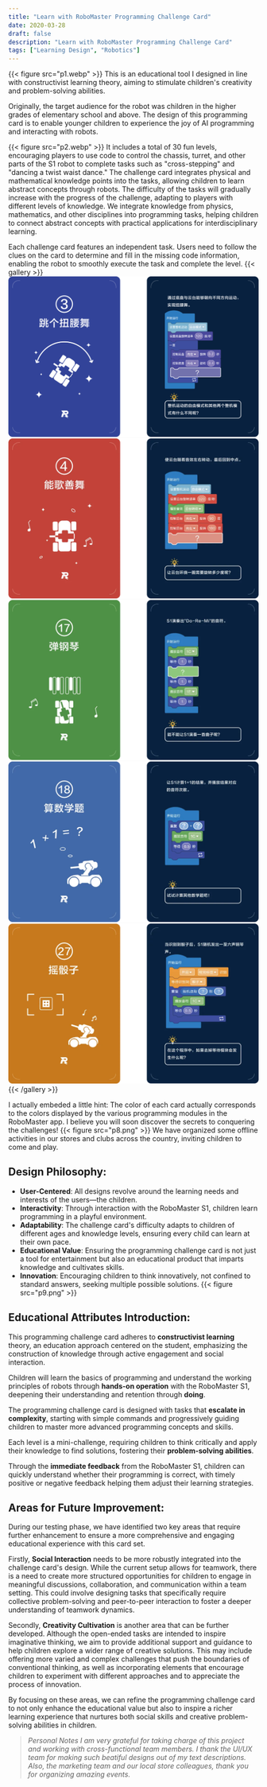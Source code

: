 ```yaml
---
title: "Learn with RoboMaster Programming Challenge Card"
date: 2020-03-28
draft: false
description: "Learn with RoboMaster Programming Challenge Card"
tags: ["Learning Design", "Robotics"]
---
```


{{< figure src="p1.webp" >}}
This is an educational tool I designed in line with constructivist learning theory, aiming to stimulate children's creativity and problem-solving abilities.

Originally, the target audience for the robot was children in the higher grades of elementary school and above. The design of this programming card is to enable younger children to experience the joy of AI programming and interacting with robots.

{{< figure src="p2.webp" >}}
It includes a total of 30 fun levels, encouraging players to use code to control the chassis, turret, and other parts of the S1 robot to complete tasks such as "cross-stepping" and "dancing a twist waist dance." The challenge card integrates physical and mathematical knowledge points into the tasks, allowing children to learn abstract concepts through robots. The difficulty of the tasks will gradually increase with the progress of the challenge, adapting to players with different levels of knowledge. We integrate knowledge from physics, mathematics, and other disciplines into programming tasks, helping children to connect abstract concepts with practical applications for interdisciplinary learning.

Each challenge card features an independent task. Users need to follow the clues on the card to determine and fill in the missing code information, enabling the robot to smoothly execute the task and complete the level.
{{< gallery >}}
  <img src="gallery/p3.png" class="grid-w50 md:grid-w33 xl:grid-w25" />
  <img src="gallery/p4.webp" class="grid-w50 md:grid-w33 xl:grid-w25" />
  <img src="gallery/p5.webp" class="grid-w50 md:grid-w33 xl:grid-w25" />
  <img src="gallery/p6.webp" class="grid-w50 md:grid-w33 xl:grid-w25" />
  <img src="gallery/p7.webp" class="grid-w50 md:grid-w33 xl:grid-w25" />
{{< /gallery >}}



I actually embeded a little hint: The color of each card actually corresponds to the colors displayed by the various programming modules in the RoboMaster app. I believe you will soon discover the secrets to conquering the challenges!
{{< figure src="p8.png" >}}
We have organized some offline activities in our stores and clubs across the country, inviting children to come and play.

## Design Philosophy:

- **User-Centered**: All designs revolve around the learning needs and interests of the users—the children.
- **Interactivity**: Through interaction with the RoboMaster S1, children learn programming in a playful environment.
- **Adaptability**: The challenge card's difficulty adapts to children of different ages and knowledge levels, ensuring every child can learn at their own pace.
- **Educational Value**: Ensuring the programming challenge card is not just a tool for entertainment but also an educational product that imparts knowledge and cultivates skills.
- **Innovation**: Encouraging children to think innovatively, not confined to standard answers, seeking multiple possible solutions.
{{< figure src="p9.png" >}}



## Educational Attributes Introduction:

This programming challenge card adheres to **constructivist learning** theory, an education approach centered on the student, emphasizing the construction of knowledge through active engagement and social interaction.

Children will learn the basics of programming and understand the working principles of robots through **hands-on operation** with the RoboMaster S1, deepening their understanding and retention through **doing**.

The programming challenge card is designed with tasks that **escalate in complexity**, starting with simple commands and progressively guiding children to master more advanced programming concepts and skills.

Each level is a mini-challenge, requiring children to think critically and apply their knowledge to find solutions, fostering their **problem-solving abilities**.

Through the **immediate feedback** from the RoboMaster S1, children can quickly understand whether their programming is correct, with timely positive or negative feedback helping them adjust their learning strategies.


## Areas for Future Improvement:
During our testing phase, we have identified two key areas that require further enhancement to ensure a more comprehensive and engaging educational experience with this card set.

Firstly, **Social Interaction** needs to be more robustly integrated into the challenge card's design. While the current setup allows for teamwork, there is a need to create more structured opportunities for children to engage in meaningful discussions, collaboration, and communication within a team setting. This could involve designing tasks that specifically require collective problem-solving and peer-to-peer interaction to foster a deeper understanding of teamwork dynamics.

Secondly, **Creativity Cultivation** is another area that can be further developed. Although the open-ended tasks are intended to inspire imaginative thinking, we aim to provide additional support and guidance to help children explore a wider range of creative solutions. This may include offering more varied and complex challenges that push the boundaries of conventional thinking, as well as incorporating elements that encourage children to experiment with different approaches and to appreciate the process of innovation.

By focusing on these areas, we can refine the programming challenge card to not only enhance the educational value but also to inspire a richer learning experience that nurtures both social skills and creative problem-solving abilities in children.





>*Personal Notes*
>*I am very grateful for taking charge of this project and working with cross-functional team members. I thank the UI/UX team for making such beatiful designs out of my text descriptions. Also, the marketing team and our local store colleagues, thank you for organizing amazing events.*